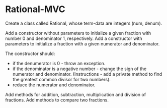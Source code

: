 # Rational-MVC

Create a class called Rational, whose term-data are integers (num, denum).

Add a constructor without parameters to initialize a given fraction with number 0 and denominator 1, respectively.
Add a constructor with parameters to initialize a fraction with a given numerator and denominator.

The constructor should:
  - if the denumerator is 0 - throw an exception.
  - if the denominator is a negative number - change the sign of the numerator and denominator.
    (Instructions - add a private method to find the greatest common divisor for two numbers).
  - reduce the numerator and denominator.
  
Add methods for addition, subtraction, multiplication and division of fractions.
Add methods to compare two fractions.
